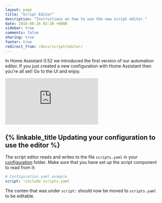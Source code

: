 ```yaml
---
layout: page
title: "Script Editor"
description: "Instructions on how to use the new script editor."
date: 2016-08-26 03:30 +0000
sidebar: true
comments: false
sharing: true
footer: true
redirect_from: /docs/script/editor/
---
```


In Home Assistant 0.52 we introduced the first version of our automation editor. If you just created a new configuration with Home Assistant then you're all set! Go to the UI and enjoy.

<div class='videoWrapper'>
<iframe src="https://www.youtube.com/embed/_Rntpcj1CGA" frameborder="0" allowfullscreen></iframe>
</div>

## {% linkable_title Updating your configuration to use the editor %}

The script editor reads and writes to the file `scripts.yaml` in your [configuration](/docs/configuration/) folder. Make sure that you have set up the script component to read from it:

```yaml
# Configuration.yaml example
script: !include scripts.yaml
```

The conten that was under `script:` should now be moved to `scripts.yaml` to be editable.
